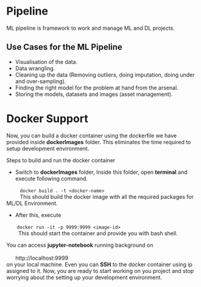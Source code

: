 

# Pipeline 

ML pipeline is framework to work and manage ML and DL projects.

## Use Cases for the ML Pipeline  
- Visualisation of the data.
- Data wrangling. 
- Cleaning up the data (Removing outliers, doing imputation, doing under and over-sampling).
- Finding the right model for the problem at hand from the arsenal.
- Storing the models, datasets and images (asset management).


# Docker Support 
Now, you can build a docker container using the dockerfile we have provided inside **dockerImages** folder. This eliminates the time required to setup development environment.

Steps to build and run the docker container
- Switch to **dockerImages** folder, Inside this folder, open **terminal** and execute following command.

&nbsp;&nbsp;&nbsp;&nbsp;&nbsp;&nbsp;&nbsp;&nbsp;&nbsp;`docker build . -t <docker-name>`<br>
&nbsp;&nbsp;&nbsp;&nbsp;&nbsp;&nbsp;&nbsp;&nbsp;&nbsp;This should build the docker image with all the required packages for ML/DL Environment.

- After this, execute 

&nbsp;&nbsp;&nbsp;&nbsp;&nbsp;&nbsp;&nbsp;`docker run -it -p 9999:9999 <image-id>` <br>
  &nbsp;&nbsp;&nbsp;&nbsp;&nbsp;&nbsp;&nbsp;&nbsp;This should start the container and provide you with bash shell.
  
You can access **jupyter-notebook** running background on <br><br> &nbsp;&nbsp;&nbsp;&nbsp;&nbsp;&nbsp;http://localhost:9999 <br>
on your local machine. Even you can **SSH** to the docker container using ip assigned to it. Now,  you are ready to start working on you project and stop worrying about the setting up your development environment.
